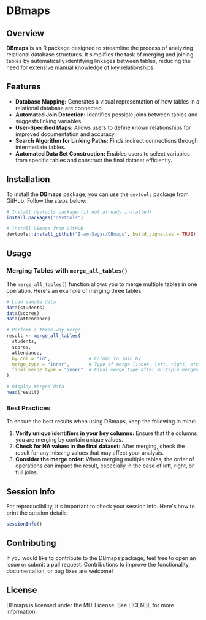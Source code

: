 # DBmaps

## Overview

**DBmaps** is an R package designed to streamline the process of analyzing relational database structures. It simplifies the task of merging and joining tables by automatically identifying linkages between tables, reducing the need for extensive manual knowledge of key relationships.

## Features

- **Database Mapping:** Generates a visual representation of how tables in a relational database are connected.
- **Automated Join Detection:** Identifies possible joins between tables and suggests linking variables.
- **User-Specified Maps:** Allows users to define known relationships for improved documentation and accuracy.
- **Search Algorithm for Linking Paths:** Finds indirect connections through intermediate tables.
- **Automated Data Set Construction:** Enables users to select variables from specific tables and construct the final dataset efficiently.

## Installation

To install the **DBmaps** package, you can use the `devtools` package from GitHub. Follow the steps below:

```r
# Install devtools package (if not already installed)
install.packages("devtools")

# Install DBmaps from GitHub
devtools::install_github("I-am-Sagar/DBmaps", build_vignettes = TRUE)
```

## Usage

### Merging Tables with `merge_all_tables()`

The `merge_all_tables()` function allows you to merge multiple tables in one operation. Here's an example of merging three tables:

```r
# Load sample data
data(students)
data(scores)
data(attendance)

# Perform a three-way merge
result <- merge_all_tables(
  students, 
  scores, 
  attendance,
  by_col = "id",              # Column to join by
  merge_type = "inner",       # Type of merge (inner, left, right, etc.)
  final_merge_type = "inner"  # Final merge type after multiple merges
)

# Display merged data
head(result)
```

### Best Practices

To ensure the best results when using DBmaps, keep the following in mind:

1. **Verify unique identifiers in your key columns:** Ensure that the columns you are merging by contain unique values.
2. **Check for NA values in the final dataset:** After merging, check the result for any missing values that may affect your analysis.
3. **Consider the merge order:** When merging multiple tables, the order of operations can impact the result, especially in the case of left, right, or full joins.

## Session Info

For reproducibility, it's important to check your session info. Here's how to print the session details:

```r
sessionInfo()
```

## Contributing

If you would like to contribute to the DBmaps package, feel free to open an issue or submit a pull request. Contributions to improve the functionality, documentation, or bug fixes are welcome!

## License

DBmaps is licensed under the MIT License. See LICENSE for more information.